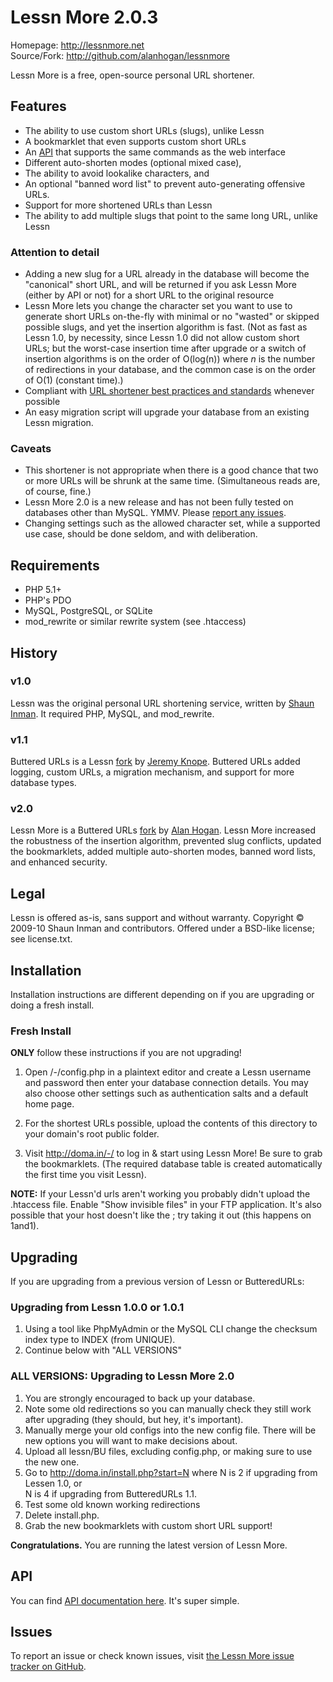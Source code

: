 Lessn More 2.0.3
================

Homepage: <http://lessnmore.net>  
Source/Fork: <http://github.com/alanhogan/lessnmore>

Lessn More is a free, open-source personal URL shortener.

## Features

*	The ability to use custom short URLs (slugs), unlike Lessn
*	A bookmarklet that even supports custom short URLs
*	An [API][] that supports the same commands as the web interface
*	Different auto-shorten modes (optional mixed case),
*	The ability to avoid lookalike characters, and 
*	An optional "banned word list" to prevent auto-generating offensive URLs.
*	Support for more shortened URLs than Lessn
*	The ability to add multiple slugs that point to the same long URL, unlike Lessn

### Attention to detail

*	Adding a new slug for a URL already in the database will become the "canonical"
	short URL, and will be returned if you ask Lessn More (either by API or not)
	for a short URL to the original resource
*	Lessn More lets you change the character set you want to use
	to generate short URLs on-the-fly with minimal or no "wasted" or
	skipped possible slugs, and yet the insertion algorithm
	is fast. (Not as fast as Lessn 1.0, by necessity, since Lessn 1.0 did not allow
	custom short URLs; but the worst-case insertion time after
	upgrade or a switch of insertion algorithms is on the order of O(log(n)) where
	<var>n</var> is the number of redirections in your database, and the common case is
	on the order of O(1) (constant time).)
*	Compliant with [URL shortener best practices and standards][bestp]
	whenever possible
*	An easy migration script will upgrade your database 
	from an existing Lessn migration.

### Caveats

*	This shortener is not appropriate when there is a good chance that two or more URLs
	will be shrunk at the same time. (Simultaneous reads are, of course, fine.)
*	Lessn More 2.0 is a new release and has not been fully tested on databases 
	other than MySQL. YMMV. Please [report any issues][issues].
*	Changing settings such as the allowed character set, while a supported use case,
	should be done seldom, and with deliberation.

[markdn]:  http://bit.ly/mkdnsyntax   "This document is written in Markdown."
[convert]: http://tinyurl.com/mkdnwmd "Markdown editor with instant HTML preview"

[bestp]:   http://alanhogan.com/tips/rel-shortlink-for-short-urls "Everything you need to know about rel-shortlink and short URLs"

[issues]:  http://github.com/alanhogan/lessnmore/issues "Bugs & Issues on GitHub"
[API]:     http://lessnmore.net/api "Lessn More API documentation"

Requirements
-------------

* PHP 5.1+
* PHP's PDO
* MySQL, PostgreSQL, or SQLite
* mod_rewrite or similar rewrite system (see .htaccess)


History
-------

### v1.0

Lessn was the original personal URL shortening service,
written by [Shaun Inman](http://shauninman.com/). It required PHP, MySQL, and mod_rewrite.

### v1.1

Buttered URLs is a Lessn [fork](http://github.com/jfro/butteredurls) by [Jeremy Knope](http://buttered-cat.com/).
Buttered URLs added logging, custom URLs, a migration mechanism, and support for more database types.

### v2.0

Lessn More is a Buttered URLs [fork](http://github.com/alanhogan/lessnmore) by [Alan Hogan](http://alanhogan.com/).
Lessn More increased the robustness of the insertion algorithm,
prevented slug conflicts, updated the bookmarklets, added multiple auto-shorten modes,
banned word lists, and enhanced security.


Legal
-----

Lessn is offered as-is, sans support and without warranty.
Copyright © 2009-10 Shaun Inman and contributors.
Offered under a BSD-like license; see license.txt.

Installation
------------

Installation instructions are different depending on if you are upgrading or doing a fresh install.

### Fresh Install ###

**ONLY** follow these instructions if you are not upgrading!

1. Open /-/config.php in a plaintext editor and
	create a Lessn username and password then enter your
	database connection details.
	You may also choose other settings such as
	authentication salts and a default home page.

2. For the shortest URLs possible, upload the contents of this
	directory to your domain's root public folder.

3. Visit http://doma.in/-/ to log in & start using Lessn More!
	Be sure to grab the bookmarklets. (The required database table is created 
	automatically the first time you visit Lessn).

**NOTE:** If your Lessn'd urls aren't working you probably didn't
upload the .htaccess file. Enable "Show invisible files" 
in your FTP application. It's also possible that your host doesn't like
the <IfModule>; try taking it out (this happens on 1and1).

Upgrading
----------

If you are upgrading from a previous version of Lessn or ButteredURLs:

### Upgrading from Lessn 1.0.0 or 1.0.1

1. Using a tool like PhpMyAdmin or the MySQL CLI change the 
   checksum index type to INDEX (from UNIQUE).
2.	Continue below with "ALL VERSIONS"

### ALL VERSIONS: Upgrading to Lessn More 2.0

1.	You are strongly encouraged to back up your database.
1.	Note some old redirections so you can manually check they still work after upgrading (they should, but hey, it's important).
1.	Manually merge your old configs into the new config file.
	There will be new options you will want to make
	decisions about.
1.	Upload all lessn/BU files, excluding config.php, or making sure to use the new one.
1.	Go to http://doma.in/install.php?start=N where 
	N is 2 if upgrading from Lessen 1.0, or    
	N is 4 if upgrading from ButteredURLs 1.1.
1.	Test some old known working redirections
1.	Delete install.php.
1.	Grab the new bookmarklets with custom short URL support!

**Congratulations.** You are running the latest version of Lessn More.


API
---

You can find [API documentation here][API].
It's super simple.

Issues
-------

To report an issue or check known issues, visit [the Lessn More issue tracker on GitHub][issues].
